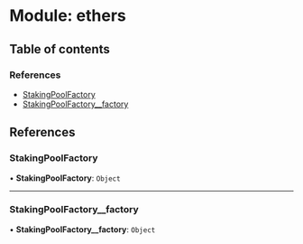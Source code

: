 # Module: ethers

## Table of contents

### References

- [StakingPoolFactory](ethers.md#stakingpoolfactory)
- [StakingPoolFactory__factory](ethers.md#stakingpoolfactory__factory)

## References

### StakingPoolFactory

• **StakingPoolFactory**: `Object`

___

### StakingPoolFactory\_\_factory

• **StakingPoolFactory\_\_factory**: `Object`
